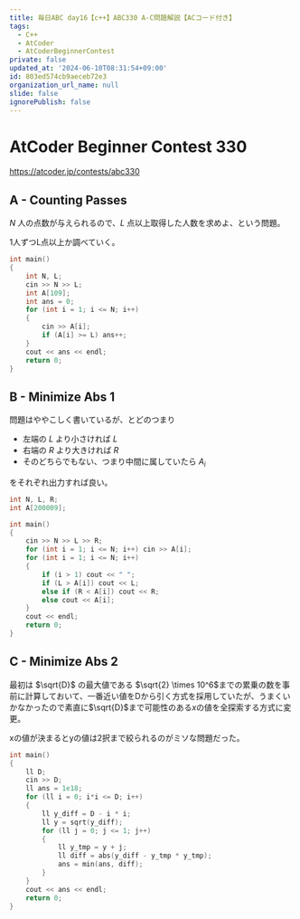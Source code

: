 ```yaml
---
title: 毎日ABC day16【c++】ABC330 A-C問題解説【ACコード付き】
tags:
  - C++
  - AtCoder
  - AtCoderBeginnerContest
private: false
updated_at: '2024-06-10T08:31:54+09:00'
id: 803ed574cb9aeceb72e3
organization_url_name: null
slide: false
ignorePublish: false
---
```

# AtCoder Beginner Contest 330

https://atcoder.jp/contests/abc330

## A - Counting Passes

$N$ 人の点数が与えられるので、$L$ 点以上取得した人数を求めよ、という問題。

1人ずつL点以上か調べていく。

```cpp
int main()
{
	int N, L;
	cin >> N >> L;
	int A[109];
	int ans = 0;
	for (int i = 1; i <= N; i++)
	{
		cin >> A[i];
		if (A[i] >= L) ans++;
	}
	cout << ans << endl;
	return 0;
}
```

## B - Minimize Abs 1
問題はややこしく書いているが、とどのつまり
 - 左端の $L$ より小さければ $L$
 - 右端の $R$ より大きければ $R$
 - そのどちらでもない、つまり中間に属していたら $A_{i}$ 

をそれぞれ出力すれば良い。

```cpp
int N, L, R;
int A[200009];

int main()
{
	cin >> N >> L >> R;
	for (int i = 1; i <= N; i++) cin >> A[i];
	for (int i = 1; i <= N; i++)
	{
		if (i > 1) cout << " ";
		if (L > A[i]) cout << L;
		else if (R < A[i]) cout << R;
		else cout << A[i];
	}
	cout << endl;
	return 0;
}
```

## C - Minimize Abs 2
最初は $\sqrt{D}$ の最大値である $\sqrt{2} \times 10^6$までの累乗の数を事前に計算しておいて、一番近い値をDから引く方式を採用していたが、うまくいかなかったので素直に$\sqrt{D}$まで可能性のある$x$の値を全探索する方式に変更。

xの値が決まるとyの値は2択まで絞られるのがミソな問題だった。

```cpp
int main()
{
	ll D;
	cin >> D;
	ll ans = 1e18;
	for (ll i = 0; i*i <= D; i++)
	{
		ll y_diff = D - i * i;
		ll y = sqrt(y_diff);
		for (ll j = 0; j <= 1; j++)
		{
			ll y_tmp = y + j;
			ll diff = abs(y_diff - y_tmp * y_tmp);
			ans = min(ans, diff);
		}
	}
	cout << ans << endl;
	return 0;
}
```
